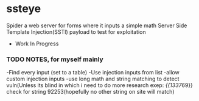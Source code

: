 # ssteye
Spider a web server for forms where it inputs a simple math Server Side Template Injection(SSTI) payload to test for exploitation

* Work In Progress

### TODO NOTES, for myself mainly
-Find every input (set to a table)
-Use injection inputs from list
-allow custom injection inputs
-use long math and string matching to detect vuln(Unless its blind in which i need to do more research exep: *{{1337*69}} check for string 92253(hopefully no other string on site will match)
